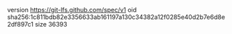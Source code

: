 version https://git-lfs.github.com/spec/v1
oid sha256:1c811bdb82e3356633ab161197a130c34382a12f0285e40d2b7e6d8e2df897c1
size 36393
